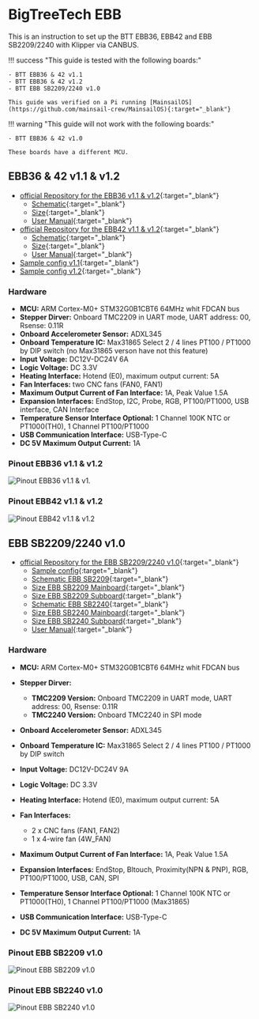 # BigTreeTech EBB

This is an instruction to set up the BTT EBB36, EBB42 and EBB SB2209/2240 with Klipper via CANBUS.

!!! success "This guide is tested with the following boards:"

    - BTT EBB36 & 42 v1.1
    - BTT EBB36 & 42 v1.2
    - BTT EBB SB2209/2240 v1.0

    This guide was verified on a Pi running [MainsailOS](https://github.com/mainsail-crew/MainsailOS){:target="_blank"}

!!! warning "This guide will not work with the following boards:"

    - BTT EBB36 & 42 v1.0

    These boards have a different MCU.

## EBB36 & 42 v1.1 & v1.2

- [official Repository for the EBB36 v1.1 & v1.2](https://github.com/bigtreetech/EBB/tree/master/EBB%20CAN%20V1.1%20(STM32G0B1)/EBB36%20CAN%20V1.1){:target="_blank"}
    - [Schematic](https://github.com/bigtreetech/EBB/blob/master/EBB%20CAN%20V1.1%20(STM32G0B1)/EBB36%20CAN%20V1.1/Hardware/BIGTREETECH%20EBB36%20CAN%20V1.1-SCH.pdf){:target="_blank"}
    - [Size](https://github.com/bigtreetech/EBB/blob/master/EBB%20CAN%20V1.1%20(STM32G0B1)/EBB36%20CAN%20V1.1/Hardware/BIGTREETECH%20EBB36%20CAN%20V1.1-SIZE.pdf){:target="_blank"}
    - [User Manual](https://github.com/bigtreetech/EBB/blob/master/EBB%20CAN%20V1.1%20(STM32G0B1)/EBB36%20CAN%20V1.1/BIGTREETECH%20EBB36%20CAN%20V1.1%20User%20Manual.pdf){:target="_blank"}
- [official Repository for the EBB42 v1.1 & v1.2](https://github.com/bigtreetech/EBB/tree/master/EBB%20CAN%20V1.1%20(STM32G0B1)/EBB42%20CAN%20V1.1){:target="_blank"}
    - [Schematic](https://github.com/bigtreetech/EBB/blob/master/EBB%20CAN%20V1.1%20(STM32G0B1)/EBB42%20CAN%20V1.1/Hardware/BIGTREETECH%20EBB42%20CAN%20V1.1-SCH.pdf){:target="_blank"}
    - [Size](https://github.com/bigtreetech/EBB/blob/master/EBB%20CAN%20V1.1%20(STM32G0B1)/EBB42%20CAN%20V1.1/Hardware/BIGTREETECH%20EBB42%20CAN%20V1.1-SIZE.pdf){:target="_blank"}
    - [User Manual](https://github.com/bigtreetech/EBB/blob/master/EBB%20CAN%20V1.1%20(STM32G0B1)/EBB42%20CAN%20V1.1/BIGTREETECH%20EBB42%20CAN%20V1.1%20User%20Manual.pdf){:target="_blank"}
- [Sample config v1.1](https://github.com/bigtreetech/EBB/blob/master/EBB%20CAN%20V1.1%20(STM32G0B1)/sample-bigtreetech-ebb-canbus-v1.1.cfg){:target="_blank"}
- [Sample config v1.2](https://github.com/bigtreetech/EBB/blob/master/EBB%20CAN%20V1.1%20(STM32G0B1)/sample-bigtreetech-ebb-canbus-v1.2.cfg){:target="_blank"}

### Hardware

- **MCU:** ARM Cortex-M0+ STM32G0B1CBT6 64MHz whit FDCAN bus
- **Stepper Dirver:** Onboard TMC2209 in UART mode, UART address: 00, Rsense: 0.11R
- **Onboard Accelerometer Sensor:** ADXL345
- **Onboard Temperature IC:** Max31865 Select 2 / 4 lines PT100 / PT1000 by DIP switch (no Max31865 verson have not this feature)
- **Input Voltage:** DC12V-DC24V 6A
- **Logic Voltage:** DC 3.3V
- **Heating Interface:** Hotend (E0), maximum output current: 5A
- **Fan Interfaces:** two CNC fans (FAN0, FAN1)
- **Maximum Output Current of Fan Interface:** 1A, Peak Value 1.5A
- **Expansion Interfaces:** EndStop, I2C, Probe, RGB, PT100/PT1000, USB interface, CAN Interface
- **Temperature Sensor Interface Optional:** 1 Channel 100K NTC or PT1000(TH0), 1 Channel PT100/PT1000
- **USB Communication Interface:** USB-Type-C
- **DC 5V Maximum Output Current:** 1A

### Pinout EBB36 v1.1 & v1.2
![Pinout EBB36 v1.1 & v1.](img/pinout-ebb36-v1.1-v1.2.png)

### Pinout EBB42 v1.1 & v1.2
![Pinout EBB42 v1.1 & v1.2](img/pinout-ebb42-v1.1-v1.2.png)

## EBB SB2209/2240 v1.0

- [official Repository for the EBB SB2209/2240 v1.0](https://github.com/bigtreetech/EBB/tree/master/EBB%20SB2240_2209%20CAN){:target="_blank"}
   - [Sample config](https://github.com/bigtreetech/EBB/blob/master/EBB%20SB2240_2209%20CAN/sample-bigtreetech-ebb-sb-canbus-v1.0.cfg){:target="_blank"}
   - [Schematic EBB SB2209](https://github.com/bigtreetech/EBB/blob/master/EBB%20SB2240_2209%20CAN/SB2209/Hardware/BIGTREETECH%20EBB%20SB2209%20CAN%20V1.0_SCH.pdf){:target="_blank"}
   - [Size EBB SB2209 Mainboard](https://github.com/bigtreetech/EBB/blob/master/EBB%20SB2240_2209%20CAN/SB2209/Hardware/BIGTREETECHEBB%20SB2209%20CAN%20V1.0_SIZE.pdf){:target="_blank"}
   - [Size EBB SB2209 Subboard](https://github.com/bigtreetech/EBB/blob/master/EBB%20SB2240_2209%20CAN/SB2209/Hardware/BIGTREETECH%20EBB%20SB0000%20CAN%20V1.0_size.pdf){:target="_blank"}
   - [Schematic EBB SB2240](https://github.com/bigtreetech/EBB/blob/master/EBB%20SB2240_2209%20CAN/SB2240/Hardware/BIGTREETECH%20EBB%20SB2240%20CAN%20%20V1.0_SCH.pdf){:target="_blank"}
   - [Size EBB SB2240 Mainboard](https://github.com/bigtreetech/EBB/blob/master/EBB%20SB2240_2209%20CAN/SB2240/Hardware/BIGTREETECH%20EBB%20SB2240%20CAN%20%20V1.0_SIZE.pdf){:target="_blank"}
   - [Size EBB SB2240 Subboard](https://github.com/bigtreetech/EBB/blob/master/EBB%20SB2240_2209%20CAN/SB2240/Hardware/BIGTREETECH%20EBB%20SB0000%20CAN%20V1.0_size.pdf){:target="_blank"}
   - [User Manual](https://github.com/bigtreetech/EBB/blob/master/EBB%20SB2240_2209%20CAN/Build%20Guide/EBB%20SB2240%202209%20CAN%20v1.0%20Build%20Guide.pdf){:target="_blank"}

### Hardware

- **MCU:** ARM Cortex-M0+ STM32G0B1CBT6 64MHz whit FDCAN bus
- **Stepper Dirver:**

    - **TMC2209 Version:** Onboard TMC2209 in UART mode, UART address: 00, Rsense: 0.11R
    - **TMC2240 Version:** Onboard TMC2240 in SPI mode
  
- **Onboard Accelerometer Sensor:** ADXL345
- **Onboard Temperature IC:** Max31865 Select 2 / 4 lines PT100 / PT1000 by DIP switch
- **Input Voltage:** DC12V-DC24V 9A
- **Logic Voltage:** DC 3.3V
- **Heating Interface:** Hotend (E0), maximum output current: 5A
- **Fan Interfaces:**

    - 2 x CNC fans (FAN1, FAN2)
    - 1 x 4-wire fan (4W_FAN)
  
- **Maximum Output Current of Fan Interface:** 1A, Peak Value 1.5A
- **Expansion Interfaces:** EndStop, Bltouch, Proximity(NPN & PNP), RGB, PT100/PT1000, USB, CAN, SPI
- **Temperature Sensor Interface Optional:** 1 Channel 100K NTC or PT1000(TH0), 1 Channel PT100/PT1000 (Max31865)
- **USB Communication Interface:** USB-Type-C
- **DC 5V Maximum Output Current:** 1A

### Pinout EBB SB2209 v1.0
![Pinout EBB SB2209 v1.0](img/pinout-ebb-sb2209-v1.0.png)

### Pinout EBB SB2240 v1.0
![Pinout EBB SB2240 v1.0](img/pinout-ebb-sb2240-v1.0.png)
